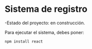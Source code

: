 <h1>Sistema de registro</h1>

-Estado del proyecto: en construcción.

Para ejecutar el sistema, debes poner:

```npm install react```
